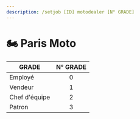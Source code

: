 ```yaml
---
description: /setjob [ID] motodealer [N° GRADE]
---
```


# 🏍️ Paris Moto

| GRADE         | N° GRADE |
| ------------- | :------: |
| Employé       |     0    |
| Vendeur       |     1    |
| Chef d'équipe |     2    |
| Patron        |     3    |
